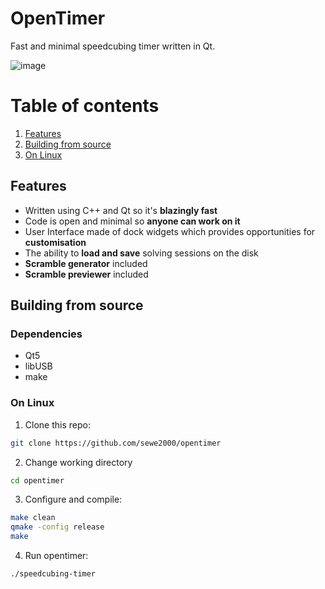 # OpenTimer
Fast and minimal speedcubing timer written in Qt.

![image](https://user-images.githubusercontent.com/59435262/171844291-b8bfca08-b037-4695-9f4b-704ee98904d2.png)

# Table of contents
1. [Features](#Features)
2. [Building from source](#build)
  1. [On Linux](#linux_build)

## Features <a name="Features"></a>
- Written using C++ and Qt so it's **blazingly fast**
- Code is open and minimal so **anyone can work on it**
- User Interface made of dock widgets which provides opportunities for **customisation**
- The ability to **load and save** solving sessions on the disk
- **Scramble generator** included
- **Scramble previewer** included

## Building from source <a name="build"></a>
### Dependencies <a name="deps"></a>
- Qt5
- libUSB
- make
### On Linux <a name="linux_build"></a>
1. Clone this repo:
```bash
git clone https://github.com/sewe2000/opentimer
```
2. Change working directory
```bash
cd opentimer
```
3. Configure and compile:
```bash
make clean
qmake -config release
make
```
4.  Run opentimer:
```bash
./speedcubing-timer
```
